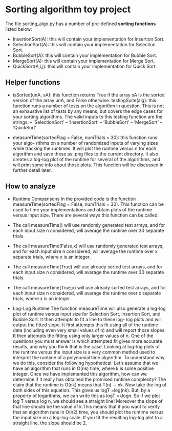 # Sorting algorithm toy project

The file sorting_algo.py has a number of pre-defined **sorting functions** listed below:
- InsertionSort(A): this will contain your implementation for Insertion Sort.
- SelectionSort(A): this will contain your implementation for Selection Sort.
- BubbleSort(A): this will contain your implementation for Bubble Sort.
- MergeSort(A): this will contain your implementation for Merge Sort.
- QuickSort(A,i,j): this will contain your implementation for Quick Sort.

## Helper functions

- isSorted(unA, sA): this function returns True if the array sA is the sorted version of
the array unA, and False otherwise.
testingSuite(alg): this function runs a number of tests on the algorithm in question. This is not an exhaustive list of tests by any means, but covers the edge cases for your sorting algorithms. The valid inputs to this testing function are the strings:
– ‘SelectionSort’ – ‘InsertionSort’ – ‘BubbleSort’
– ‘MergeSort’
– ‘QuickSort’

- measureTime(sortedFlag = False, numTrials = 30): this function runs your algo- rithms on a number of randomized inputs of varying sizes while tracking the runtimes. It will plot the runtime versus n for each algorithm and save these as .png files to the current directory. It also creates a log-log plot of the runtime for several of the algorithms, and will print some info about those plots. This function will be discussed in further detail later.


## How to analyze


- Runtime Comparisons
In the provided code is the function measureTime(sortedFlag = False, numTrials = 30). This function can be used to time your implementations and obtain plots of the runtime versus input size. There are several ways this function can be called:
- The call measureTime() will use randomly generated test arrays, and for each input size n considered, will average the runtime over 30 separate trials.
- The call measureTime(False,x) will use randomly generated test arrays, and for each input size n considered, will average the runtime over x separate trials, where x is an integer.
- The call measureTime(True) will use already sorted test arrays, and for each input size n considered, will average the runtime over 30 separate trials.
- The call measureTime(True,x) will use already sorted test arrays, and for each input size n considered, will average the runtime over x separate trials, where x is an integer.




- Log-Log Runtime
The function measureTime will also generate a log-log plot of runtime versus input size for Selection Sort, Insertion Sort, and Bubble Sort. It then attempts to fit a line to these log- log plots and will output the fitted slope. It first attempts this fit using all of the runtime data (including even very small values of n) and will report those slopes. It then attempts the fitting using only larger values of n. One of the questions you must answer is which attempted fit gives more accurate results, and why you think that is the case.
Looking at log-log plots of the runtime versus the input size is a very common method used to interpret the runtime of a polynomial time algorithm. To understand why we do this, consider the following hypothetical:
Let’s assume that we have an algorithm that runs in O(nk) time, where k is some positive integer. Once we have implemented this algorithm, how can we determine if it really has obtained the promised runtime complexity?
The claim that the runtime is O(nk) means that T(n) ∼ nk.
Now take the log of both sides of this equation. This gives us logT =log(nk).
But, by a property of logarithms, we can write this as logT =klogn.
So if we plot log T versus log n, we should see a straight line! Moreover the slope of that line should be the value of k.This means that if you want to verify that an algorithm runs in O(n2) time, you should plot the runtime versus the input size on a log-log scale. If you fit the resulting log-log plot to a straight line, the slope should be 2.